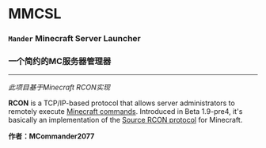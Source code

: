 # MMCSL
### `Mander` Minecraft Server Launcher

### 一个简约的MC服务器管理器

------

*此项目基于Minecraft RCON实现*

**RCON** is a TCP/IP-based protocol that allows server administrators to remotely execute [Minecraft commands](https://minecraft.wiki/w/Commands). Introduced in Beta 1.9-pre4, it's basically an implementation of the [Source RCON protocol](http://developer.valvesoftware.com/wiki/Source_RCON_Protocol) for Minecraft.

**作者：MCommander2077**
